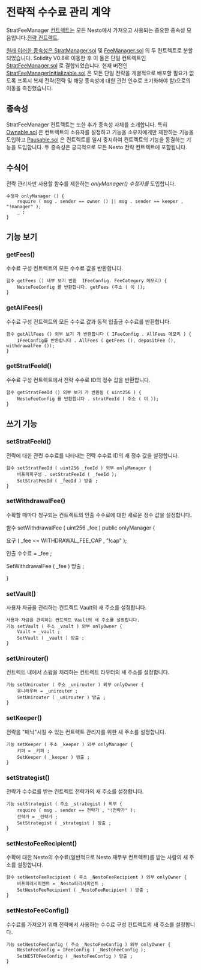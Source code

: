 # 전략적 수수료 관리 계약

StratFeeManager [컨트렉트는](https://github.com/beefyfinance/beefy-contracts/blob/master/contracts/BIFI/strategies/Common/StratFeeManagerInitializable.sol) 모든 Nesto에서 가져오고 사용되는 중요한 종속성 모음입니다.[전략 컨트렉트](https://docs.beefy.finance/developer-documentation/strategy-contract).

[원래 이러한 종속성은 StratManager.sol](https://github.com/beefyfinance/beefy-contracts/blob/master/contracts/BIFI/strategies/Common/StratManager.sol) 및 [FeeManager.sol](https://github.com/beefyfinance/beefy-contracts/blob/master/contracts/BIFI/strategies/Common/FeeManager.sol) 의 두 컨트렉트로 분할되었습니다. Solidity V0.8로 이동한 후 이 둘은 단일 컨트렉트인 [StratFeeManager.sol](https://github.com/beefyfinance/beefy-contracts/blob/master/contracts/BIFI/strategies/Common/StratFeeManager.sol) 로 결합되었습니다. 현재 버전인 [StratFeeManagerInitializable.sol](https://github.com/beefyfinance/beefy-contracts/blob/master/contracts/BIFI/strategies/Common/StratFeeManagerInitializable.sol) 은 모든 단일 전략을 개별적으로 배포할 필요가 없도록 프록시 복제 전략(전략 및 해당 종속성에 대한 관련 인수로 초기화해야 함)으로의 이동을 촉진했습니다.

## 종속성

StratFeeManager 컨트렉트는 또한 추가 종속성 자체를 소개합니다. 특히 [Ownable.sol](https://github.com/OpenZeppelin/openzeppelin-contracts/blob/master/contracts/access/Ownable.sol) 은 컨트렉트의 소유자를 설정하고 기능을 소유자에게만 제한하는 기능을 도입하고 [Pausable.sol](https://github.com/OpenZeppelin/openzeppelin-contracts/blob/master/contracts/security/Pausable.sol) 은 컨트렉트를 일시 중지하여 컨트렉트의 기능을 동결하는 기능을 도입합니다. 두 종속성은 궁극적으로 모든 Nesto 전략 컨트렉트에 포함됩니다.

## 수식어

전략 관리자만 사용할 함수를 제한하는 _onlyManager() 수정자를_ 도입합니다.

```
수정자 onlyManager () {
    require ( msg . sender == owner () || msg . sender == keeper , "!manager" );   
    _ ;
}

```

## 기능 보기

### getFees()

수수료 구성 컨트렉트의 모든 수수료 값을 반환합니다.

```
함수 getFees () 내부 보기 반환  IFeeConfig. FeeCategory 메모리) {      
    NestoFeeConfig 를 반환합니다. getFees (주소 ( 이 ));
}
```

### getAllFees()

수수료 구성 컨트렉트의 모든 수수료 값과 동적 입출금 수수료를 반환합니다.

```
함수 getAllFees () 외부 보기 가 반환합니다 ( IFeeConfig . AllFees 메모리 ) {      
    IFeeConfig를 반환합니다 . AllFees ( getFees (), depositFee (), withdrawalFee ());  
}
```

### getStratFeeId()

수수료 구성 컨트렉트에서 전략 수수료 ID의 정수 값을 반환합니다.

```
함수 getStratFeeId () 외부 보기 가 반환됨 ( uint256 ) {      
    NestoFeeConfig 를 반환합니다 . stratFeeId ( 주소 ( 이 ));
}
```

## 쓰기 기능

### setStratFeeId()

전략에 대한 관련 수수료를 나타내는 전략 수수료 ID의 새 정수 값을 설정합니다.

```
함수 setStratFeeId ( uint256 _feeId ) 외부 onlyManager {  
    비프피피구성 . setStratFeeId ( _feeId );
    SetStratFeeId ( _feeId ) 방출 ; 
}
```

### setWithdrawalFee()

수확할 때마다 청구되는 컨트렉트의 인출 수수료에 대한 새로운 정수 값을 설정합니다.

함수 setWithdrawalFee ( uint256 \_fee ) public onlyManager {&#x20;

&#x20;   요구 ( \_fee <= WITHDRAWAL\_FEE\_CAP , "!cap" );

&#x20;   인출 수수료 = \_fee ;

&#x20;   SetWithdrawalFee ( \_fee ) 방출 ;

}

### setVault()

사용자 자금을 관리하는 컨트렉트 Vault의 새 주소를 설정합니다.

```
사용자 자금을 관리하는 컨트렉트 Vault의 새 주소를 설정합니다.
기능 setVault ( 주소 _vault ) 외부 onlyOwner {  
    Vault = _vault ;
    SetVault ( _vault ) 방출 ; 
}

```

### setUnirouter()

컨트렉트 내에서 스왑을 처리하는 컨트렉트 라우터의 새 주소를 설정합니다.

```
기능 setUnirouter ( 주소 _unirouter ) 외부 onlyOwner {  
    유니라우터 = _unirouter ;
    SetUnirouter ( _unirouter ) 방출 ; 
}
```

### setKeeper()

전략을 "패닉"시킬 수 있는 컨트렉트 관리자를 위한 새 주소를 설정합니다.

```
기능 setKeeper ( 주소 _keeper ) 외부 onlyManager { 
    키퍼 = _키퍼 ;
    SetKeeper ( _keeper ) 방출 ;
}
```

### setStrategist()

전략가 수수료를 받는 컨트렉트 전략가의 새 주소를 설정합니다.

```
기능 setStrategist ( 주소 _strategist ) 외부 {   
    require ( msg . sender == 전략가 , "!전략가" ); 
    전략가 = _전략가 ;
    SetStrategist ( _strategist ) 방출 ; 
}
```

### setNestoFeeRecipient()

수확에 대한 Nesto의 수수료(일반적으로 Nesto 재무부 컨트렉트)를 받는 사람의 새 주소를 설정합니다.

```
함수 setNestoFeeRecipient ( 주소 _NestoFeeRecipient ) 외부 onlyOwner {  
    비프피레시피엔트 = _Nesto피리시피언트 ;
    SetNestoFeeRecipient ( _NestoFeeRecipient ) 방출 ; 
}

```

### setNestoFeeConfig()

수수료를 가져오기 위해 전략에서 사용하는 수수료 구성 컨트렉트의 새 주소를 설정합니다.

```
기능 setNestoFeeConfig ( 주소 _NestoFeeConfig ) 외부 onlyOwner {  
    NestoFeeConfig = IFeeConfig ( _NestoFeeConfig ); 
    SetNESTOFeeConfig ( _NestoFeeConfig ) 방출 ; 
}
```
